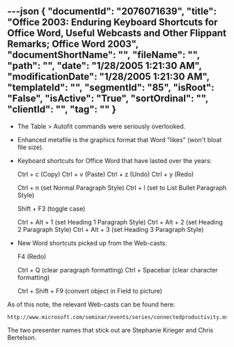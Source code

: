 ---json
{
  "documentId": "2076071639",
  "title": "Office 2003: Enduring Keyboard Shortcuts for Office Word, Useful Webcasts and Other Flippant Remarks; Office Word 2003",
  "documentShortName": "",
  "fileName": "",
  "path": "",
  "date": "1/28/2005 1:21:30 AM",
  "modificationDate": "1/28/2005 1:21:30 AM",
  "templateId": "",
  "segmentId": "85",
  "isRoot": "False",
  "isActive": "True",
  "sortOrdinal": "",
  "clientId": "",
  "tag": ""
}
---

* The Table &gt; Autofit commands were seriously overlooked.

* Enhanced metafile is the graphics format that Word &quot;likes&quot; (won't bloat file size).

* Keyboard shortcuts for Office Word that have lasted over the years:

    Ctrl + c (Copy)
    Ctrl + v (Paste)
    Ctrl + z (Undo)
    Ctrl + y (Redo)

    Ctrl + n (set Normal Paragraph Style)
    Ctrl + l (set to List Bullet Paragraph Style)

    Shift + F3 (toggle case)

    Ctrl + Alt + 1 (set Heading 1 Paragraph Style)
    Ctrl + Alt + 2 (set Heading 2 Paragraph Style)
    Ctrl + Alt + 3 (set Heading 3 Paragraph Style)

* New Word shortcuts picked up from the Web-casts:

    F4 (Redo)

    Ctrl + Q (clear paragraph formatting)
    Ctrl + Spacebar (clear character formatting)

    Ctrl + Shift + F9 (convert object in Field to picture)

As of this note, the relevant Web-casts can be found here:

    http://www.microsoft.com/seminar/events/series/connectedproductivity.mspx

The two presenter names that stick out are Stephanie Krieger and Chris Bertelson.
